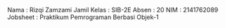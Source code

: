 Nama        : Rizqi Zamzami Jamil
Kelas       : SIB-2E
Absen       : 20
NIM         : 2141762089
Jobsheet    : Praktikum Pemrograman Berbasi Objek-1
